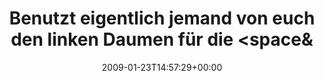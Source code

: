 ---
retweeted: false
source: <a href="http://twitter.com" rel="nofollow">Twitter Web Client</a>
entities:
  hashtags: []
  symbols: []
  user_mentions: []
  urls: []
display_text_range:
- '0'
- '148'
favorite_count: '0'
id_str: '1142076910'
truncated: false
retweet_count: '0'
id: '1142076910'
created_at: Fri Jan 23 14:57:29 +0000 2009
favorited: false
full_text: Benutzt eigentlich jemand von euch den linken Daumen für die &lt;space&gt;
  Taste oder den rechten kleinen Finger für die rechte &lt;caps&gt; Taste ?
lang: de
tags:
- pesos/twitter
date: '2009-01-23T14:57:29+00:00'
src: https://twitter.com/bascht/status/1142076910
original_url: https://twitter.com/bascht/status/1142076910
type: twitter_tweet
text: Benutzt eigentlich jemand von euch den linken Daumen für die &lt;space&gt; Taste
  oder den rechten kleinen Finger für die rechte &lt;caps&gt; Taste ?
title: Benutzt eigentlich jemand von euch den linken Daumen für die &lt;space&

---